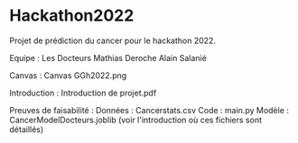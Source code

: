 # Hackathon2022
Projet de prédiction du cancer pour le hackathon 2022.

Equipe : Les Docteurs
Mathias Deroche
Alain Salanié

Canvas : Canvas GGh2022.png

Introduction : Introduction de projet.pdf

Preuves de faisabilité :
Données : Cancerstats.csv
Code : main.py
Modèle : CancerModelDocteurs.joblib
(voir l'introduction où ces fichiers sont détaillés)

